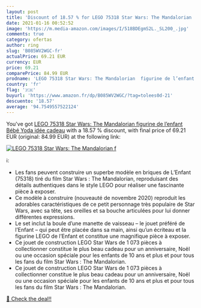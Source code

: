 ```yaml
---
layout: post
title: 'Discount of 18.57 % for LEGO 75318 Star Wars: The Mandalorian  f'
date: 2021-01-16 00:52:52
image: 'https://m.media-amazon.com/images/I/518BDEgmS2L._SL200_.jpg'
comments: true
category: ofertas
author: ring
slug: 'B085WV2WGC-fr'
actualPrice: 69.21 EUR
currency: EUR
price: 69.21
comparePrice: 84.99 EUR
prodname: 'LEGO 75318 Star Wars: The Mandalorian  figurine de l’enfant Bébé Yoda  idée cadeau'
country: 'fr'
flag: '🇫🇷'
buyurl: 'https://www.amazon.fr/dp/B085WV2WGC/?tag=tolees0d-21'
descuento: '18.57'
average: '94.7549557522124'
---
```


You've got [LEGO 75318 Star Wars: The Mandalorian  figurine de l’enfant Bébé Yoda  idée cadeau](https://www.amazon.fr/dp/B085WV2WGC/?tag=tolees0d-21) with a  18.57 % discount, with final price of 69.21 EUR (original: 84.99 EUR) at the following link:

[![LEGO 75318 Star Wars: The Mandalorian  f](https://m.media-amazon.com/images/I/518BDEgmS2L._SL200_.jpg)](https://www.amazon.fr/dp/B085WV2WGC/?tag=tolees0d-21)

ℹ️:

- Les fans peuvent construire un superbe modèle en briques de L’Enfant (75318) tiré du film Star Wars : The Mandalorian, reproduisant des détails authentiques dans le style LEGO pour réaliser une fascinante pièce à exposer.
- Ce modèle à construire (nouveauté de novembre 2020) reproduit les adorables caractéristiques de ce petit personnage très populaire de Star Wars, avec sa tête, ses oreilles et sa bouche articulées pour lui donner différentes expressions.
- Le set inclut la boule d’une manette de vaisseau – le jouet préféré de l’Enfant – qui peut être placée dans sa main, ainsi qu’un écriteau et la figurine LEGO de l’Enfant et constitue une magnifique pièce à exposer.
- Ce jouet de construction LEGO Star Wars de 1 073 pièces à collectionner constitue le plus beau cadeau pour un anniversaire, Noël ou une occasion spéciale pour les enfants de 10 ans et plus et pour tous les fans du film Star Wars : The Mandalorian.
- Ce jouet de construction LEGO Star Wars de 1 073 pièces à collectionner constitue le plus beau cadeau pour un anniversaire, Noël ou une occasion spéciale pour les enfants de 10 ans et plus et pour tous les fans du film Star Wars : The Mandalorian.

[🛒 Check the deal!!](https://www.amazon.fr/dp/B085WV2WGC/?tag=tolees0d-21)
